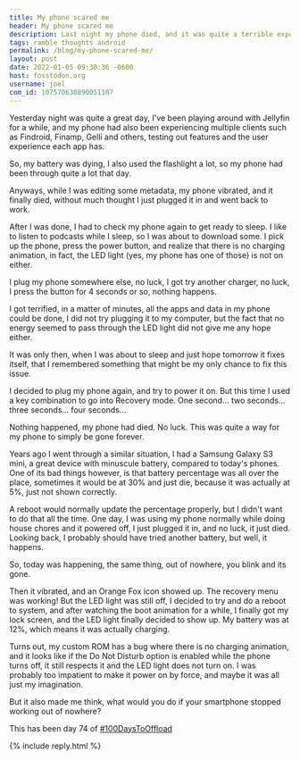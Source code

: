```yaml
---
title: My phone scared me
header: My phone scared me
description: Last night my phone died, and it was quite a terrible experience, but, thankfully, I had a realization
tags: ramble thoughts android
permalink: /blog/my-phone-scared-me/
layout: post
date: 2022-01-05 09:30:36 -0600
host: fosstodon.org
username: joel
com_id: 107570630890051187
---
```


Yesterday night was quite a great day, I've been playing around with Jellyfin for a while, and my phone had also been experiencing multiple clients such as Findroid, Finamp, Gelli and others, testing out features and the user experience each app has.

So, my battery was dying, I also used the flashlight a lot, so my phone had been through quite a lot that day.

Anyways, while I was editing some metadata, my phone vibrated, and it finally died, without much thought I just plugged it in and went back to work.

After I was done, I had to check my phone again to get ready to sleep. I like to listen to podcasts while I sleep, so I was about to download some. I pick up the phone, press the power button, and realize that there is no charging animation, in fact, the LED light (yes, my phone has one of those) is not on either.

I plug my phone somewhere else, no luck, I got try another charger, no luck, I press the button for 4 seconds or so, nothing happens.

I got terrified, in a matter of minutes, all the apps and data in my phone could be done, I did not try plugging it to my computer, but the fact that no energy seemed to pass through the LED light did not give me any hope either.

It was only then, when I was about to sleep and just hope tomorrow it fixes itself, that I remembered something that might be my only chance to fix this issue.

I decided to plug my phone again, and try to power it on. But this time I used a key combination to go into Recovery mode. One second... two seconds... three seconds... four seconds...

Nothing happened, my phone had died. No luck. This was quite a way for my phone to simply be gone forever.

Years ago I went through a similar situation, I had a Samsung Galaxy S3 mini, a great device with minuscule battery, compared to today's phones. One of its bad things however, is that battery percentage was all over the place, sometimes it would be at 30% and just die, because it was actually at 5%, just not shown correctly.

A reboot would normally update the percentage properly, but I didn't want to do that all the time. One day, I was using my phone normally while doing house chores and it powered off, I just plugged it in, and no luck, it just died. Looking back, I probably should have tried another battery, but well, it happens.

So, today was happening, the same thing, out of nowhere, you blink and its gone. 

Then it vibrated, and an Orange Fox icon showed up. The recovery menu was working! But the LED light was still off, I decided to try and do a reboot to system, and after watching the boot animation for a while, I finally got my lock screen, and the LED light finally decided to show up. My battery was at 12%, which means it was actually charging.

Turns out, my custom ROM has a bug where there is no charging animation, and it looks like if the Do Not Disturb option is enabled while the phone turns off, it still respects it and the LED light does not turn on. I was probably too impatient to make it power on by force, and maybe it was all just my imagination.

But it also made me think, what would you do if your smartphone stopped working out of nowhere?

This has been day 74 of [#100DaysToOffload](https://100DaysToOffload.com)






{% include reply.html %}
